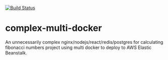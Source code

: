 [![Build Status](https://www.travis-ci.com/DiegoTGJ/complex-multi-docker.svg?branch=master)](https://www.travis-ci.com/DiegoTGJ/complex-multi-docker)
# complex-multi-docker
An unnecessarily complex nginx/nodejs/react/redis/postgres for calculating fibonacci numbers project using multi docker  to deploy to AWS Elastic Beanstalk.